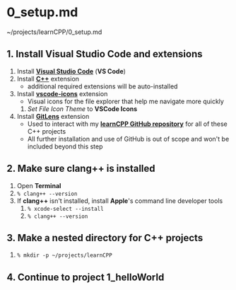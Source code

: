 # 0_setup.md

~/projects/learnCPP/0_setup.md

## 1. Install **Visual Studio Code** and extensions
1. Install [**Visual Studio Code**](https://code.visualstudio.com) (**VS Code**)
2. Install [**C++**](https://marketplace.visualstudio.com/items?itemName=ms-vscode.cpptools) extension
   - additional required extensions will be auto-installed
3. Install [**vscode-icons**](https://marketplace.visualstudio.com/items?itemName=vscode-icons-team.vscode-icons) extension
   - Visual icons for the file explorer that help me navigate more quickly
   1. *Set File Icon Theme* to **VSCode Icons**
4. Install [**GitLens**](https://marketplace.visualstudio.com/items?itemName=eamodio.gitlens) extension
   - Used to interact with my [**learnCPP GitHub repository**](https://github.com/jeremydmoore/learnCPP) for all of these C++ projects
   - All further installation and use of GitHub is out of scope and won't be included beyond this step

## 2. Make sure **clang++** is installed
1. Open **Terminal**
2. `% clang++ --version`
3. If **clang++** isn't installed, install **Apple**'s command line developer tools
   1. `% xcode-select --install`
   2. `% clang++ --version`

## 3. Make a nested directory for C++ projects
1. `% mkdir -p ~/projects/learnCPP`

## 4. Continue to project 1_helloWorld